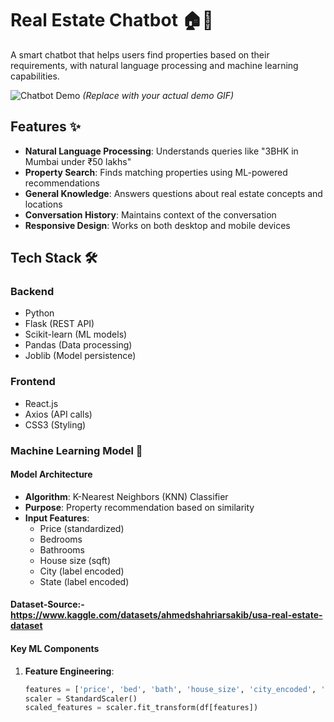 # Real Estate Chatbot 🏠💬

A smart chatbot that helps users find properties based on their requirements, with natural language processing and machine learning capabilities.

![Chatbot Demo](demo.gif) *(Replace with your actual demo GIF)*

## Features ✨

- **Natural Language Processing**: Understands queries like "3BHK in Mumbai under ₹50 lakhs"
- **Property Search**: Finds matching properties using ML-powered recommendations
- **General Knowledge**: Answers questions about real estate concepts and locations
- **Conversation History**: Maintains context of the conversation
- **Responsive Design**: Works on both desktop and mobile devices

## Tech Stack 🛠️

### Backend
- Python
- Flask (REST API)
- Scikit-learn (ML models)
- Pandas (Data processing)
- Joblib (Model persistence)

### Frontend
- React.js
- Axios (API calls)
- CSS3 (Styling)

### Machine Learning Model 🤖

#### Model Architecture
- **Algorithm**: K-Nearest Neighbors (KNN) Classifier
- **Purpose**: Property recommendation based on similarity
- **Input Features**:
  - Price (standardized)
  - Bedrooms
  - Bathrooms
  - House size (sqft)
  - City (label encoded)
  - State (label encoded)
#### Dataset-Source:-https://www.kaggle.com/datasets/ahmedshahriarsakib/usa-real-estate-dataset
#### Key ML Components
1. **Feature Engineering**:
   ```python
   features = ['price', 'bed', 'bath', 'house_size', 'city_encoded', 'state_encoded']
   scaler = StandardScaler()
   scaled_features = scaler.fit_transform(df[features])
